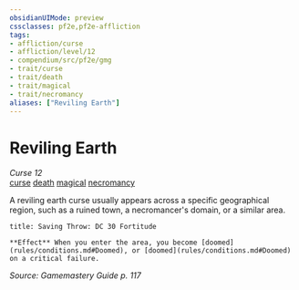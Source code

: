```yaml
---
obsidianUIMode: preview
cssclasses: pf2e,pf2e-affliction
tags:
- affliction/curse
- affliction/level/12
- compendium/src/pf2e/gmg
- trait/curse
- trait/death
- trait/magical
- trait/necromancy
aliases: ["Reviling Earth"]
---
```

# Reviling Earth
*Curse 12*  
[curse](rules/traits/curse.md "Curse Effect Trait")  [death](rules/traits/death.md "Death Effect Trait")  [magical](rules/traits/magical.md "Magical Item Trait")  [necromancy](rules/traits/necromancy.md "Necromancy School Trait")  

A reviling earth curse usually appears across a specific geographical region, such as a ruined town, a necromancer's domain, or a similar area.

```ad-inline-affliction
title: Saving Throw: DC 30 Fortitude

**Effect** When you enter the area, you become [doomed](rules/conditions.md#Doomed), or [doomed](rules/conditions.md#Doomed) on a critical failure.
```

*Source: Gamemastery Guide p. 117*